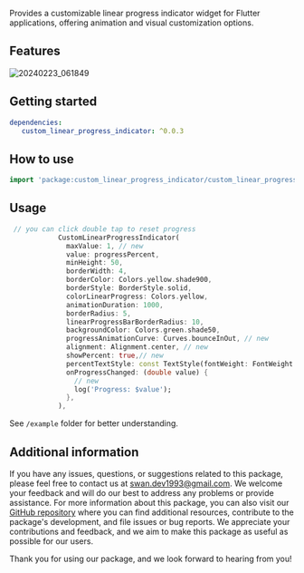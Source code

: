 Provides a customizable linear progress indicator widget for Flutter applications, offering animation and visual customization options.

## Features

![20240223_061849](https://github.com/SwanFlutter/custom_linear_progress_indicator/assets/151648897/090007b6-b92c-47c7-abf4-064cb5b5cf7e)


## Getting started

```yaml
dependencies:
   custom_linear_progress_indicator: ^0.0.3

```
## How to use

```dart
import 'package:custom_linear_progress_indicator/custom_linear_progress_indicator.dart';

```
## Usage

```dart
 // you can click double tap to reset progress
            CustomLinearProgressIndicator(
              maxValue: 1, // new
              value: progressPercent,
              minHeight: 50,
              borderWidth: 4,
              borderColor: Colors.yellow.shade900,
              borderStyle: BorderStyle.solid,
              colorLinearProgress: Colors.yellow,
              animationDuration: 1000,
              borderRadius: 5,
              linearProgressBarBorderRadius: 10,
              backgroundColor: Colors.green.shade50,
              progressAnimationCurve: Curves.bounceInOut, // new
              alignment: Alignment.center, // new
              showPercent: true,// new
              percentTextStyle: const TextStyle(fontWeight: FontWeight.bold),
              onProgressChanged: (double value) {
                // new
                log('Progress: $value');
              },
            ),
```

See `/example` folder for better understanding.

## Additional information

If you have any issues, questions, or suggestions related to this package, please feel free to contact us at [swan.dev1993@gmail.com](mailto:swan.dev1993@gmail.com). We welcome your feedback and will do our best to address any problems or provide assistance.
For more information about this package, you can also visit our [GitHub repository](https://github.com/SwanFlutter/custom_linear_progress_indicator) where you can find additional resources, contribute to the package's development, and file issues or bug reports. We appreciate your contributions and feedback, and we aim to make this package as useful as possible for our users.

Thank you for using our package, and we look forward to hearing from you!
